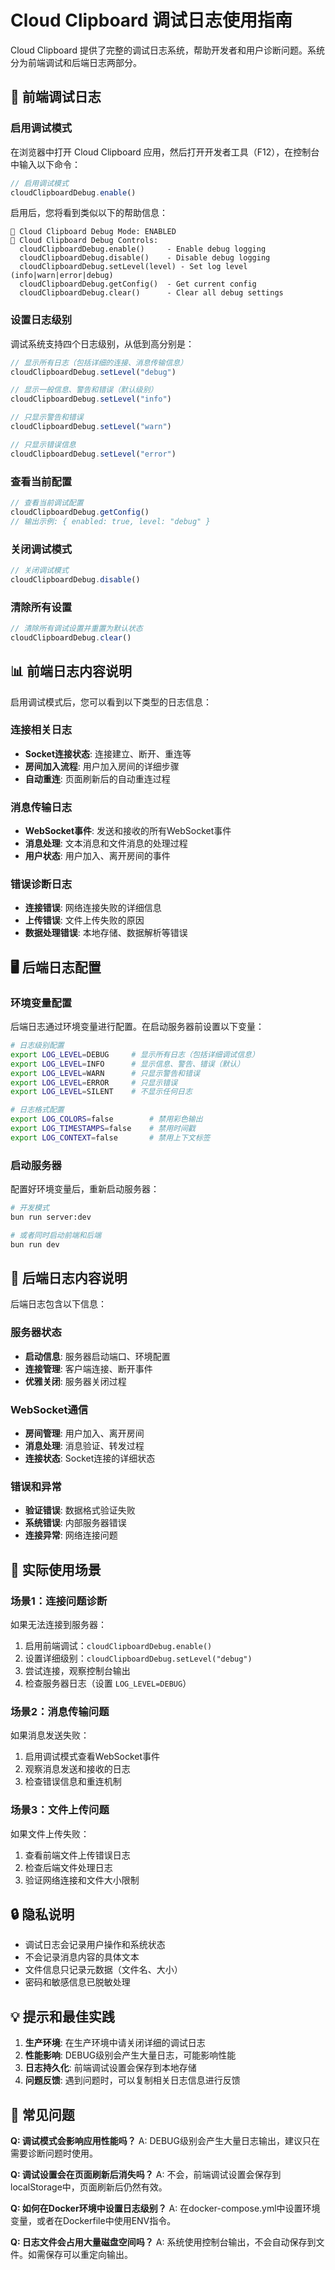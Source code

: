 # Cloud Clipboard 调试日志使用指南

Cloud Clipboard 提供了完整的调试日志系统，帮助开发者和用户诊断问题。系统分为前端调试和后端日志两部分。

## 🔧 前端调试日志

### 启用调试模式

在浏览器中打开 Cloud Clipboard 应用，然后打开开发者工具（F12），在控制台中输入以下命令：

```javascript
// 启用调试模式
cloudClipboardDebug.enable()
```

启用后，您将看到类似以下的帮助信息：
```
🚀 Cloud Clipboard Debug Mode: ENABLED
🚀 Cloud Clipboard Debug Controls:
  cloudClipboardDebug.enable()     - Enable debug logging
  cloudClipboardDebug.disable()    - Disable debug logging  
  cloudClipboardDebug.setLevel(level) - Set log level (info|warn|error|debug)
  cloudClipboardDebug.getConfig()  - Get current config
  cloudClipboardDebug.clear()      - Clear all debug settings
```

### 设置日志级别

调试系统支持四个日志级别，从低到高分别是：

```javascript
// 显示所有日志（包括详细的连接、消息传输信息）
cloudClipboardDebug.setLevel("debug")

// 显示一般信息、警告和错误（默认级别）
cloudClipboardDebug.setLevel("info")  

// 只显示警告和错误
cloudClipboardDebug.setLevel("warn")

// 只显示错误信息
cloudClipboardDebug.setLevel("error")
```

### 查看当前配置

```javascript
// 查看当前调试配置
cloudClipboardDebug.getConfig()
// 输出示例: { enabled: true, level: "debug" }
```

### 关闭调试模式

```javascript
// 关闭调试模式
cloudClipboardDebug.disable()
```

### 清除所有设置

```javascript
// 清除所有调试设置并重置为默认状态
cloudClipboardDebug.clear()
```

## 📊 前端日志内容说明

启用调试模式后，您可以看到以下类型的日志信息：

### 连接相关日志
- **Socket连接状态**: 连接建立、断开、重连等
- **房间加入流程**: 用户加入房间的详细步骤
- **自动重连**: 页面刷新后的自动重连过程

### 消息传输日志
- **WebSocket事件**: 发送和接收的所有WebSocket事件
- **消息处理**: 文本消息和文件消息的处理过程
- **用户状态**: 用户加入、离开房间的事件

### 错误诊断日志
- **连接错误**: 网络连接失败的详细信息
- **上传错误**: 文件上传失败的原因
- **数据处理错误**: 本地存储、数据解析等错误

## 🖥️ 后端日志配置

### 环境变量配置

后端日志通过环境变量进行配置。在启动服务器前设置以下变量：

```bash
# 日志级别配置
export LOG_LEVEL=DEBUG     # 显示所有日志（包括详细调试信息）
export LOG_LEVEL=INFO      # 显示信息、警告、错误（默认）
export LOG_LEVEL=WARN      # 只显示警告和错误
export LOG_LEVEL=ERROR     # 只显示错误
export LOG_LEVEL=SILENT    # 不显示任何日志

# 日志格式配置
export LOG_COLORS=false        # 禁用彩色输出
export LOG_TIMESTAMPS=false    # 禁用时间戳
export LOG_CONTEXT=false       # 禁用上下文标签
```

### 启动服务器

配置好环境变量后，重新启动服务器：

```bash
# 开发模式
bun run server:dev

# 或者同时启动前端和后端
bun run dev
```

## 📝 后端日志内容说明

后端日志包含以下信息：

### 服务器状态
- **启动信息**: 服务器启动端口、环境配置
- **连接管理**: 客户端连接、断开事件
- **优雅关闭**: 服务器关闭过程

### WebSocket通信
- **房间管理**: 用户加入、离开房间
- **消息处理**: 消息验证、转发过程
- **连接状态**: Socket连接的详细状态

### 错误和异常
- **验证错误**: 数据格式验证失败
- **系统错误**: 内部服务器错误
- **连接异常**: 网络连接问题

## 🎯 实际使用场景

### 场景1：连接问题诊断

如果无法连接到服务器：

1. 启用前端调试：`cloudClipboardDebug.enable()`
2. 设置详细级别：`cloudClipboardDebug.setLevel("debug")`
3. 尝试连接，观察控制台输出
4. 检查服务器日志（设置 `LOG_LEVEL=DEBUG`）

### 场景2：消息传输问题

如果消息发送失败：

1. 启用调试模式查看WebSocket事件
2. 观察消息发送和接收的日志
3. 检查错误信息和重连机制

### 场景3：文件上传问题

如果文件上传失败：

1. 查看前端文件上传错误日志
2. 检查后端文件处理日志
3. 验证网络连接和文件大小限制

## 🔒 隐私说明

- 调试日志会记录用户操作和系统状态
- 不会记录消息内容的具体文本
- 文件信息只记录元数据（文件名、大小）
- 密码和敏感信息已脱敏处理

## 💡 提示和最佳实践

1. **生产环境**: 在生产环境中请关闭详细的调试日志
2. **性能影响**: DEBUG级别会产生大量日志，可能影响性能
3. **日志持久化**: 前端调试设置会保存到本地存储
4. **问题反馈**: 遇到问题时，可以复制相关日志信息进行反馈

## 🚨 常见问题

**Q: 调试模式会影响应用性能吗？**
A: DEBUG级别会产生大量日志输出，建议只在需要诊断问题时使用。

**Q: 调试设置会在页面刷新后消失吗？**
A: 不会，前端调试设置会保存到localStorage中，页面刷新后仍然有效。

**Q: 如何在Docker环境中设置日志级别？**
A: 在docker-compose.yml中设置环境变量，或者在Dockerfile中使用ENV指令。

**Q: 日志文件会占用大量磁盘空间吗？**
A: 系统使用控制台输出，不会自动保存到文件。如需保存可以重定向输出。